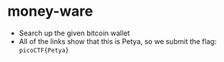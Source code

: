 # money-ware
- Search up the given bitcoin wallet
- All of the links show that this is Petya, so we submit the flag: `picoCTF{Petya}`
